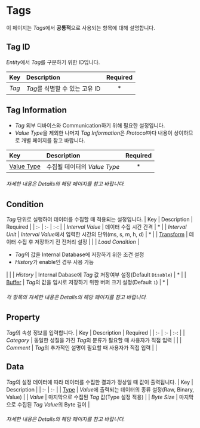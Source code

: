 # Tags
이 페이지는 *Tags*에서 **공통적**으로 사용되는 항목에 대해 설명합니다.

## Tag ID
*Entity*에서 *Tag*를 구분하기 위한 ID입니다. 

| Key | Description | Required |
| :- | :- | :-: |
| _Tag_ | *Tag*를 식별할 수 있는 고유 ID | * |

## Tag Information
- *Tag* 외부 디바이스와 Communication하기 위해 필요한 설정입니다.
- *Value Type*을 제외한 나머지 *Tag Information*은 *Protocol*마다 내용이 상이하므로 개별 페이지를 참고 바랍니다.

| Key | Description | Required |
| :- | :- | :-: |
| [Value Type](../details/valueType.md) | 수집될 데이터의 *Value Type* | * |

###### 자세한 내용은 Details의 해당 페이지를 참고 바랍니다.

## Condition
*Tag* 단위로 실행하여 데이터를 수집할 때 적용되는 설정입니다.
| Key | Description | Required |
| :- | :- | :-: |
| _Interval Value_ | 데이터 수집 시간 간격 | * |
| _Interval Unit_ | *Interval Value*에서 입력한 시간의 단위(ms, s, m, h, d) | * |
|  [Transform](../details/transform.md) | 데이터 수집 후 저장하기 전 전처리 설정 |  |
| _Load Condition_ | <ul><li>*Tag*의 값을 Internal Database에 저장하기 위한 조건 설정</li><li>*History*가 enable인 경우 사용 가능</li></ul> |  |
| _History_ | Internal Dabase에 *Tag* 값 저장여부 설정(Default `Disable`) | * |
| [Buffer](../details/buffer.md) | *Tag*의 값을 임시로 저장하기 위한 버퍼 크기 설정(Default `1`) | * |

###### 각 항목의 자세한 내용은 Details의 해당 페이지를 참고 바랍니다.

## Property
*Tag*의 속성 정보를 입력합니다.
| Key | Description | Required |
| :- | :- | :-: |
| _Category_ | 동일한 성질을 가진 *Tag*의 분류가 필요할 때 사용자가 직접 입력 |  |
| _Comment_ | *Tag*의 추가적인 설명이 필요할 때 사용자가 직접 입력 |  |

## Data
*Tag*의 설정 데이터에 따라 데이터를 수집한 결과가 정상일 때 값이 출력됩니다.
| Key | Description |
| :- | :- |
| [Type](../details/dataType.md) | *Value*에 출력되는 데이터의 종류 설정(Raw, Binary, Value) |
| _Value_ | 마지막으로 수집된 *Tag* 값(Type 설정 적용) |
| _Byte Size_ | 마지막으로 수집된 *Tag Value*의 Byte 길이 |

###### 자세한 내용은 Details의 해당 페이지를 참고 바랍니다.
